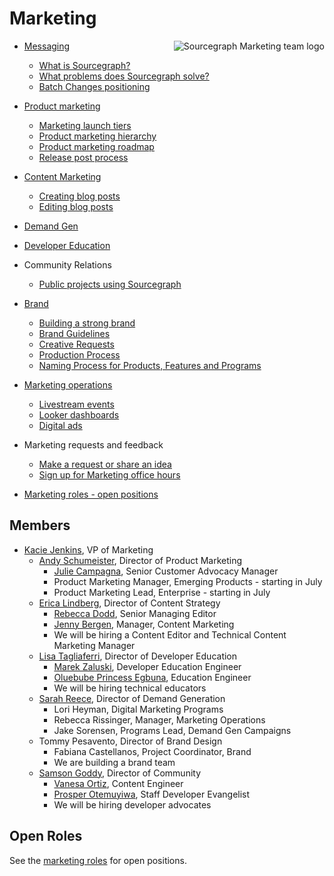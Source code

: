 # Marketing

<img align="right" src="https://sourcegraphstatic.com/marketing-logo.gif" style="max-height:100%" alt="Sourcegraph Marketing team logo"/>

- [Messaging](messaging.md)
    - [What is Sourcegraph?](messaging.md#sourcegraph-value-proposition)
    - [What problems does Sourcegraph solve?](messaging.md#what-problems-does-sourcegraph-solve)
    - [Batch Changes positioning](batch_changes_positioning.md)
- [Product marketing](product_marketing.md)
    - [Marketing launch tiers](marketing_launch_tiers.md)
    - [Product marketing hierarchy](product_marketing_hierarchy.md)
    - [Product marketing roadmap](https://docs.google.com/spreadsheets/d/1268CYG4arbGT6F0Eyy4e-EY5CQgtopcS9OdAenkjtzY/edit#gid=0)
    - [Release post process](release_post_process.md)
- [Content Marketing](content.md)
    - [Creating blog posts](creating_blog_posts.md)
    - [Editing blog posts](creating_blog_posts.md#editing-blog-posts)

- [Demand Gen](demandgen.md)

- [Developer Education](education.md)
- Community Relations
    - [Public projects using Sourcegraph](public_projects_using_sourcegraph.md)

- [Brand](brand/index.md)
    - [Building a strong brand](brand/building_a_strong_brand.md)
    - [Brand Guidelines](brand/brand_guidelines.md)
    - [Creative Requests](brand/brand_and_creative_team_requests.md)
    - [Production Process](brand/production_process.md)
    - [Naming Process for Products, Features and Programs](brand/naming_process_for_products_features_and_programs.md)

- [Marketing operations](marketing_operations.md)
    - [Livestream events](livestream.md)
    - [Looker dashboards](https://sourcegraph.looker.com/browse/boards/2)
    - [Digital ads](ad_conversion_flows.md)
- Marketing requests and feedback
    - [Make a request or share an idea](https://form.asana.com/?k=hNaq42PNshdQ1FjjEUKjLA&d=7195383522959)
    - [Sign up for Marketing office hours](https://docs.google.com/spreadsheets/d/1o8rHntP0j6-JFryhc0_g6MKEI6l3dZE7NTKasyQx46M/edit#gid=0)
- [Marketing roles - open positions](https://sourcegraph.com/careers)

## Members

- [Kacie Jenkins](../company/team/index.md#kacie-jenkins-she-her), VP of Marketing
    - [Andy Schumeister](../company/team/index.md#andy-schumeister-he-him), Director of Product Marketing
        - [Julie Campagna](../company/team/index.md#julie-campagna-she-her), Senior Customer Advocacy Manager
        - Product Marketing Manager, Emerging Products - starting in July
        - Product Marketing Lead, Enterprise - starting in July 
    - [Erica Lindberg](../company/team/index.md#erica-lindberg-she-her), Director of Content Strategy
        - [Rebecca Dodd](../company/team/index.md#rebecca-dodd-she-her), Senior Managing Editor
        - [Jenny Bergen](../company/team/index.md#jenny-bergen-she-her), Manager, Content Marketing
        - We will be hiring a Content Editor and Technical Content Marketing Manager
    - [Lisa Tagliaferri](../company/team/index.md#lisa-tagliaferri-flexible), Director of Developer Education
        - [Marek Zaluski](https://about.sourcegraph.com/handbook/company/team/index.md#marek-zaluski), Developer Education Engineer
        - [Oluebube Princess Egbuna](https://about.sourcegraph.com/handbook/company/team/index.md#oluebube-princess-egbuna-she-her), Education Engineer
        - We will be hiring technical educators
    - [Sarah Reece](https://about.sourcegraph.com/handbook/company/team/index.md#sarah-reece-she-her), Director of Demand Generation
        - Lori Heyman, Digital Marketing Programs
        - Rebecca Rissinger, Manager, Marketing Operations
        - Jake Sorensen, Programs Lead, Demand Gen Campaigns
    - Tommy Pesavento, Director of Brand Design
        - Fabiana Castellanos, Project Coordinator, Brand
        - We are building a brand team
    - [Samson Goddy](https://about.sourcegraph.com/handbook/company/team/index.md#samson-goddy-he-him), Director of Community
        - [Vanesa Ortiz](../company/team/index.md#vanesa-ortiz-she-her), Content Engineer
        - [Prosper Otemuyiwa](https://about.sourcegraph.com/handbook/company/team/index.md#prosper-otemuyiwa-he-him), Staff Developer Evangelist
        - We will be hiring developer advocates

## Open Roles

See the [marketing roles](roles/index.md) for open positions.
